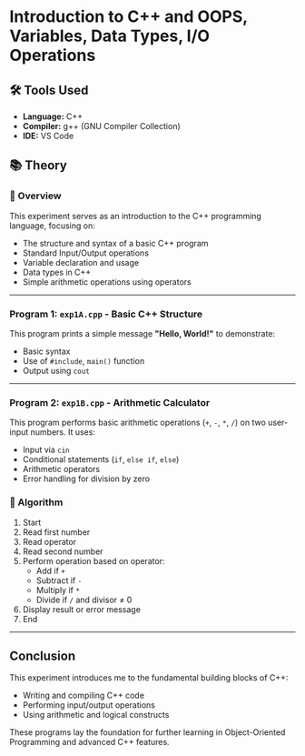# Introduction to C++ and OOPS, Variables, Data Types, I/O Operations

## 🛠️ Tools Used
- **Language:** C++
- **Compiler:** g++ (GNU Compiler Collection)
- **IDE:** VS Code

## 📚 Theory

### 🔹 Overview
This experiment serves as an introduction to the C++ programming language, focusing on:
- The structure and syntax of a basic C++ program
- Standard Input/Output operations
- Variable declaration and usage
- Data types in C++
- Simple arithmetic operations using operators

---

### Program 1: `exp1A.cpp` - Basic C++ Structure
This program prints a simple message **"Hello, World!"** to demonstrate:
- Basic syntax
- Use of `#include`, `main()` function
- Output using `cout`

---

### Program 2: `exp1B.cpp` - Arithmetic Calculator
This program performs basic arithmetic operations (`+`, `-`, `*`, `/`) on two user-input numbers. It uses:
- Input via `cin`
- Conditional statements (`if`, `else if`, `else`)
- Arithmetic operators
- Error handling for division by zero

### 🧮 Algorithm
1. Start
2. Read first number
3. Read operator
4. Read second number
5. Perform operation based on operator:
   - Add if `+`
   - Subtract if `-`
   - Multiply if `*`
   - Divide if `/` and divisor ≠ 0
6. Display result or error message
7. End

---

## Conclusion
This experiment introduces me to the fundamental building blocks of C++:
- Writing and compiling C++ code
- Performing input/output operations
- Using arithmetic and logical constructs

These programs lay the foundation for further learning in Object-Oriented Programming and advanced C++ features.
